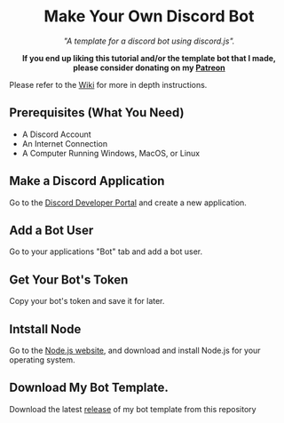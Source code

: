 <h1 align='center'>Make Your Own Discord Bot</h1>
<p align='center'><i>"A template for a discord bot using discord.js".</i></p>

<p align='center'><b>If you end up liking this tutorial and/or the template bot that I made, please consider donating on my <a href='https://patreon.com/corenebula'>Patreon</a></b></p>

Please refer to  the [Wiki](https://github.com/CoreNebula/make-your-own-discord-bot/wiki) for more in depth instructions.

## Prerequisites (What You Need)

- A Discord Account
- An Internet Connection
- A Computer Running Windows, MacOS, or Linux

## Make a Discord Application

Go to the [Discord Developer Portal](https://discordapp.com/developers/applications) and create a new application.

## Add a Bot User

Go to your applications "Bot" tab and add a bot user.

## Get Your Bot's Token

Copy your bot's token and save it for later.

## Intstall Node

Go to the [Node.js website](https://nodejs.org/en/download/), and download and install Node.js for your operating system.

## Download My Bot Template.

Download the latest [release](https://github.com/CoreNebula/make-your-own-discord-bot/releases) of my bot template from this repository
